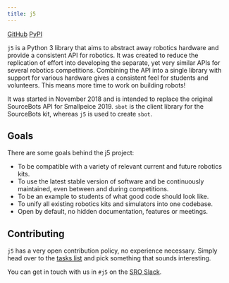 ```yaml
---
title: j5
---
```


[GitHub](https://github.com/j5api/j5) 
[PyPI](https://pypi.org/project/j5/)

`j5` is a Python 3 library that aims to abstract away robotics hardware and provide a consistent API for robotics. It was created to reduce the replication of effort into developing the separate, yet very similar APIs for several robotics competitions. Combining the API into a single library with support for various hardware gives a consistent feel for students and volunteers. This means more time to work on building robots!

It was started in November 2018 and is intended to replace the original SourceBots API for Smallpeice 2019. `sbot` is the client library for the SourceBots kit, whereas `j5` is used to create `sbot`.

## Goals

There are some goals behind the j5 project:

- To be compatible with a variety of relevant current and future robotics kits.
- To use the latest stable version of software and be continuously maintained, even between and during competitions.
- To be an example to students of what good code should look like.
- To unify all existing robotics kits and simulators into one codebase.
- Open by default, no hidden documentation, features or meetings.

## Contributing

`j5` has a very open contribution policy, no experience necessary. Simply head over to the [tasks list](https://github.com/j5api/j5/issues) and pick something that sounds interesting.

You can get in touch with us in `#j5` on the [SRO Slack](/society/communication/#slack).
